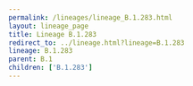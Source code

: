 ```yaml
---
permalink: /lineages/lineage_B.1.283.html
layout: lineage_page
title: Lineage B.1.283
redirect_to: ../lineage.html?lineage=B.1.283
lineage: B.1.283
parent: B.1
children: ['B.1.283']
---
```


